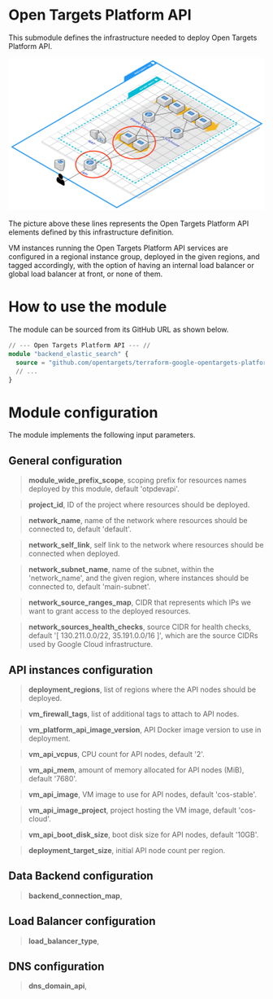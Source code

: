 # Open Targets Platform API
This submodule defines the infrastructure needed to deploy Open Targets Platform API.

![Open Targets Platform API, Deployment Unit](../../docs/img/open_targets_platform_api.png "Open Targets Platform API, Deployment Unit")

The picture above these lines represents the Open Targets Platform API elements defined by this infrastructure definition.

VM instances running the Open Targets Platform API services are configured in a regional instance group, deployed in the given regions, and tagged accordingly, with the option of having an internal load balancer or global load balancer at front, or none of them.

# How to use the module
The module can be sourced from its GitHub URL as shown below.
```terraform
// --- Open Targets Platform API --- //
module "backend_elastic_search" {
  source = "github.com/opentargets/terraform-google-opentargets-platform//modules/api"
  // ...
}
```

# Module configuration
The module implements the following input parameters.

## General configuration
>**module_wide_prefix_scope**, scoping prefix for resources names deployed by this module, default 'otpdevapi'.

>**project_id**, ID of the project where resources should be deployed.

>**network_name**, name of the network where resources should be connected to, default 'default'.

>**network_self_link**, self link to the network where resources should be connected when deployed.

>**network_subnet_name**, name of the subnet, within the 'network_name', and the given region, where instances should be connected to, default 'main-subnet'.

>**network_source_ranges_map**, CIDR that represents which IPs we want to grant access to the deployed resources.

>**network_sources_health_checks**, source CIDR for health checks, default '[ 130.211.0.0/22, 35.191.0.0/16 ]', which are the source CIDRs used by Google Cloud infrastructure.

## API instances configuration
>**deployment_regions**, list of regions where the API nodes should be deployed.

>**vm_firewall_tags**, list of additional tags to attach to API nodes.

>**vm_platform_api_image_version**, API Docker image version to use in deployment.

>**vm_api_vcpus**, CPU count for API nodes, default '2'.

>**vm_api_mem**, amount of memory allocated for API nodes (MiB), default '7680'.

>**vm_api_image**, VM image to use for API nodes, default 'cos-stable'.

>**vm_api_image_project**, project hosting the VM image, default 'cos-cloud'.

>**vm_api_boot_disk_size**, boot disk size for API nodes, default '10GB'.

>**deployment_target_size**, initial API node count per region.


## Data Backend configuration
>**backend_connection_map**, 


## Load Balancer configuration
>**load_balancer_type**, 


## DNS configuration
>**dns_domain_api**, 
